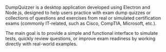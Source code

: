 DumpQuizzer is a desktop application developed using Electron and Node.js, designed to help users practice with exam dump quizzes or collections of questions and exercises from real or simulated certification exams (commonly IT-related, such as Cisco, CompTIA, Microsoft, etc.).

The main goal is to provide a simple and functional interface to simulate tests, quickly review questions, or improve exam readiness by working directly with real-world examples.